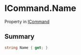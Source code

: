 # ICommand.Name

Property in [ICommand](/docs/api/csharp/yarn.unity.icommand.md)

## Summary



```csharp
string Name { get; }
```

